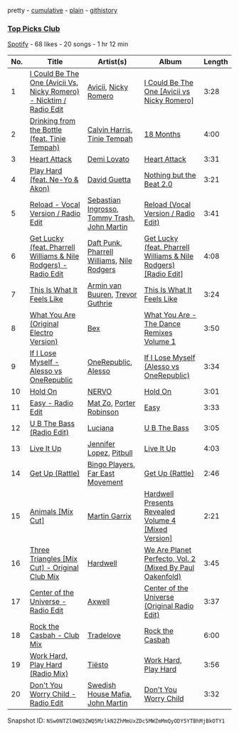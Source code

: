 pretty - [cumulative](/playlists/cumulative/285xVjuyHG2CusStdc8kCS.md) - [plain](/playlists/plain/285xVjuyHG2CusStdc8kCS) - [githistory](https://github.githistory.xyz/mackorone/spotify-playlist-archive/blob/main/playlists/plain/285xVjuyHG2CusStdc8kCS)

### [Top Picks Club](https://open.spotify.com/playlist/285xVjuyHG2CusStdc8kCS)

> 

[Spotify](https://open.spotify.com/user/spotify) - 68 likes - 20 songs - 1 hr 12 min

| No. | Title | Artist(s) | Album | Length |
|---|---|---|---|---|
| 1 | [I Could Be The One \(Avicii Vs\. Nicky Romero\) \- Nicktim / Radio Edit](https://open.spotify.com/track/2bNrvWD9d5Zn9tS8XvcaMk) | [Avicii](https://open.spotify.com/artist/1vCWHaC5f2uS3yhpwWbIA6), [Nicky Romero](https://open.spotify.com/artist/5ChF3i92IPZHduM7jN3dpg) | [I Could Be The One \[Avicii vs Nicky Romero\]](https://open.spotify.com/album/0z7Mr85v0hPSX0VOUxP51W) | 3:28 |
| 2 | [Drinking from the Bottle \(feat\. Tinie Tempah\)](https://open.spotify.com/track/1oHxIPqJyvAYHy0PVrDU98) | [Calvin Harris](https://open.spotify.com/artist/7CajNmpbOovFoOoasH2HaY), [Tinie Tempah](https://open.spotify.com/artist/0Tob4H0FLtEONHU1MjpUEp) | [18 Months](https://open.spotify.com/album/7w19PFbxAjwZ7UVNp9z0uT) | 4:00 |
| 3 | [Heart Attack](https://open.spotify.com/track/25n4NECujqOxQHdXVIVc9I) | [Demi Lovato](https://open.spotify.com/artist/6S2OmqARrzebs0tKUEyXyp) | [Heart Attack](https://open.spotify.com/album/1mQiBukL1OBUwIy5z63adB) | 3:31 |
| 4 | [Play Hard \(feat\. Ne\-Yo & Akon\)](https://open.spotify.com/track/2QD4C6RRHgRNRAyrfnoeAo) | [David Guetta](https://open.spotify.com/artist/1Cs0zKBU1kc0i8ypK3B9ai) | [Nothing but the Beat 2.0](https://open.spotify.com/album/5aprcHwM1KJhaY9Kbxkfkn) | 3:21 |
| 5 | [Reload \- Vocal Version / Radio Edit](https://open.spotify.com/track/40AYRnDKhhrH4JZO4KS9Dj) | [Sebastian Ingrosso](https://open.spotify.com/artist/6hyMWrxGBsOx6sWcVj1DqP), [Tommy Trash](https://open.spotify.com/artist/1tBU8jUEdVR3mqSsAqEGfD), [John Martin](https://open.spotify.com/artist/2auikkNYqigWStoHWK1Grq) | [Reload \(Vocal Version / Radio Edit\)](https://open.spotify.com/album/7cNKFmj46OhKkXoaRxUu4i) | 3:41 |
| 6 | [Get Lucky \(feat\. Pharrell Williams & Nile Rodgers\) \- Radio Edit](https://open.spotify.com/track/2Foc5Q5nqNiosCNqttzHof) | [Daft Punk](https://open.spotify.com/artist/4tZwfgrHOc3mvqYlEYSvVi), [Pharrell Williams](https://open.spotify.com/artist/2RdwBSPQiwcmiDo9kixcl8), [Nile Rodgers](https://open.spotify.com/artist/3yDIp0kaq9EFKe07X1X2rz) | [Get Lucky \(feat\. Pharrell Williams & Nile Rodgers\) \[Radio Edit\]](https://open.spotify.com/album/2ePFIvZKMe8zefATp9ofFA) | 4:08 |
| 7 | [This Is What It Feels Like](https://open.spotify.com/track/6NdkzOSCLzmyV9Qc4DKhJ2) | [Armin van Buuren](https://open.spotify.com/artist/0SfsnGyD8FpIN4U4WCkBZ5), [Trevor Guthrie](https://open.spotify.com/artist/6NXk2pLFocS2OkNdT7ncBt) | [This Is What It Feels Like](https://open.spotify.com/album/4uPKXpXtHrspK8v2ObzyPs) | 3:24 |
| 8 | [What You Are \(Original Electro Version\)](https://open.spotify.com/track/5Ve5T1sgukgljERknqXf6W) | [Bex](https://open.spotify.com/artist/0pLD9JVEx1ZErnt8lTb8KE) | [What You Are \- The Dance Remixes Volume 1](https://open.spotify.com/album/1yX5C4xJNwheVlRJKEPT2V) | 3:50 |
| 9 | [If I Lose Myself \- Alesso vs OneRepublic](https://open.spotify.com/track/0AhRPDuVwHkLAACbPXidb3) | [OneRepublic](https://open.spotify.com/artist/5Pwc4xIPtQLFEnJriah9YJ), [Alesso](https://open.spotify.com/artist/4AVFqumd2ogHFlRbKIjp1t) | [If I Lose Myself \(Alesso vs OneRepublic\)](https://open.spotify.com/album/700ki3z1ZeqWTqeeGFNBjT) | 3:34 |
| 10 | [Hold On](https://open.spotify.com/track/5cPR66Tber0HAA0Lklo1Ab) | [NERVO](https://open.spotify.com/artist/4j5KBTO4tk7up54ZirNGvK) | [Hold On](https://open.spotify.com/album/52TrKtOzGeo3aIQyDvRfd4) | 3:01 |
| 11 | [Easy \- Radio Edit](https://open.spotify.com/track/5OSJZlfxZwR5jreQSy6r2O) | [Mat Zo](https://open.spotify.com/artist/2n7USVO8fO8FF8zq4kG2N1), [Porter Robinson](https://open.spotify.com/artist/3dz0NnIZhtKKeXZxLOxCam) | [Easy](https://open.spotify.com/album/3LEt4EbyHyfllGhqKC4YC0) | 3:33 |
| 12 | [U B The Bass \(Radio Edit\)](https://open.spotify.com/track/7wVr3syF7IKn8fuIUoG7Gs) | [Luciana](https://open.spotify.com/artist/4ugGMtXC28CVR5hlYJy9wV) | [U B The Bass](https://open.spotify.com/album/2O5NowSsDPfnkZcf7wWp1V) | 3:05 |
| 13 | [Live It Up](https://open.spotify.com/track/4WVhv7DuK29A1o6zCGdjQK) | [Jennifer Lopez](https://open.spotify.com/artist/2DlGxzQSjYe5N6G9nkYghR), [Pitbull](https://open.spotify.com/artist/0TnOYISbd1XYRBk9myaseg) | [Live It Up](https://open.spotify.com/album/4lvTtWs4YPVkB2SeIbhqvE) | 4:03 |
| 14 | [Get Up \(Rattle\)](https://open.spotify.com/track/1zYsvExrADZ5L7Epqd5J6D) | [Bingo Players](https://open.spotify.com/artist/1pbHrVayIcVpHI9z97u4bK), [Far East Movement](https://open.spotify.com/artist/698hF4vcwHwPy8ltmXermq) | [Get Up \(Rattle\)](https://open.spotify.com/album/7atvI5BIhbfq7sGp6jjCz3) | 2:46 |
| 15 | [Animals \[Mix Cut\]](https://open.spotify.com/track/7KXD7pCpbW4nuDIuvetS1o) | [Martin Garrix](https://open.spotify.com/artist/60d24wfXkVzDSfLS6hyCjZ) | [Hardwell Presents Revealed Volume 4 \[Mixed Version\]](https://open.spotify.com/album/42WbfOLR1arO0LTO1jf6eq) | 2:21 |
| 16 | [Three Triangles \[Mix Cut\] \- Original Club Mix](https://open.spotify.com/track/1JlQt4YWo86FrCpXuke7aI) | [Hardwell](https://open.spotify.com/artist/6BrvowZBreEkXzJQMpL174) | [We Are Planet Perfecto, Vol\. 2 \(Mixed By Paul Oakenfold\)](https://open.spotify.com/album/5fVp3qQHdrkECldTvCGI5a) | 3:45 |
| 17 | [Center of the Universe \- Radio Edit](https://open.spotify.com/track/1CrEfdjH1puM8uZnmFHKZ1) | [Axwell](https://open.spotify.com/artist/1xNmvlEiICkRlRGqlNFZ43) | [Center of the Universe \(Original Radio Edit\)](https://open.spotify.com/album/0wYiObBT8ve2JQnbMmOLYe) | 3:37 |
| 18 | [Rock the Casbah \- Club Mix](https://open.spotify.com/track/0MvXWbCiYJ7QH2pLHoXGEM) | [Tradelove](https://open.spotify.com/artist/1edZcw60om834YgyyK2Q6J) | [Rock the Casbah](https://open.spotify.com/album/0HdJTPlmSMG876G6hBg9ay) | 6:00 |
| 19 | [Work Hard, Play Hard \(Radio Mix\)](https://open.spotify.com/track/3LQiB88LdqGP1l1AHfvdjo) | [Tiësto](https://open.spotify.com/artist/2o5jDhtHVPhrJdv3cEQ99Z) | [Work Hard, Play Hard](https://open.spotify.com/album/5gEyRaKnK8pfbE7xX6MYzc) | 3:56 |
| 20 | [Don't You Worry Child \- Radio Edit](https://open.spotify.com/track/2V65y3PX4DkRhy1djlxd9p) | [Swedish House Mafia](https://open.spotify.com/artist/1h6Cn3P4NGzXbaXidqURXs), [John Martin](https://open.spotify.com/artist/2auikkNYqigWStoHWK1Grq) | [Don't You Worry Child](https://open.spotify.com/album/3RKhRsifs4RWrqvWV1YpPY) | 3:32 |

Snapshot ID: `NSw0NTZlOWQ3ZWQ5MzlkN2ZhMmUxZDc5MWZmMmQyODY5YTBhMjBkOTY1`
